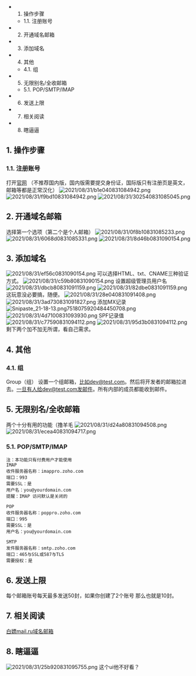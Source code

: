 <!-- TOC -->

- 1. 操作步骤
    - 1.1. 注册账号
- 2. 开通域名邮箱
- 3. 添加域名
- 4. 其他
    - 4.1. 组
- 5. 无限别名/全收邮箱
    - 5.1. POP/SMTP/IMAP
- 6. 发送上限
- 7. 相关阅读
- 8. 瞎逼逼

<!-- /TOC -->

## 1. 操作步骤

### 1.1. 注册账号
打开[官网](https://www.zoho.com/)
（不推荐国内版，国内版需要提交身份证，国际版只有注册页是英文，邮箱等都是正常汉化）
![2021/08/31/b1e040831084942.png](https://i1.xktu.xyz/2021/08/31/b1e040831084942.png)
![2021/08/31/f9bd10831084942.png](https://i1.xktu.xyz/2021/08/31/f9bd10831084942.png)
![2021/08/31/302540831085045.png](https://i1.xktu.xyz/2021/08/31/302540831085045.png)

## 2. 开通域名邮箱
选择第一个选项（第二个是个人邮箱）
![2021/08/31/0f8b10831085233.png](https://i1.xktu.xyz/2021/08/31/0f8b10831085233.png)
![2021/08/31/6068d0831085331.png](https://i1.xktu.xyz/2021/08/31/6068d0831085331.png)
![2021/08/31/8d46b0831090154.png](https://i1.xktu.xyz/2021/08/31/8d46b0831090154.png)

## 3. 添加域名
![2021/08/31/ef56c0831090154.png](https://i1.xktu.xyz/2021/08/31/ef56c0831090154.png)
可以选择HTML、txt、CNAME三种验证方式。
![2021/08/31/c59b80831090154.png](https://i1.xktu.xyz/2021/08/31/c59b80831090154.png)
设置超级管理员用户名
![2021/08/31/dbcb80831091159.png](https://i1.xktu.xyz/2021/08/31/dbcb80831091159.png)
![2021/08/31/82dbe0831091159.png](https://i1.xktu.xyz/2021/08/31/82dbe0831091159.png)
这玩意没必要搞，随便。
![2021/08/31/28e040831091408.png](https://i1.xktu.xyz/2021/08/31/28e040831091408.png)
![2021/08/31/3ad730831091827.png](https://i1.xktu.xyz/2021/08/31/3ad730831091827.png)
添加MX记录
![Snipaste_21-18-13.png7518075920484450708.png](https://i1.xktu.xyz/2021/08/31/3ad730831091827.png)
![2021/08/31/4d7100831093930.png](https://i1.xktu.xyz/2021/08/31/4d7100831093930.png)
SPF记录值
![2021/08/31/c77590831094112.png](https://i1.xktu.xyz/2021/08/31/c77590831094112.png)
![2021/08/31/95d3b0831094112.png](https://i1.xktu.xyz/2021/08/31/95d3b0831094112.png)
剩下两个加不加无所谓，看自己需求。

## 4. 其他

### 4.1. 组
Group（组）
设置一个组邮箱，比如dev@test.com。然后将开发者的邮箱拉进去。一旦有人给dev@test.com发邮件。所有内部的成员都能收到邮件。

## 5. 无限别名/全收邮箱
两个十分有用的功能（撸羊毛
![2021/08/31/d24a80831094508.png](https://i1.xktu.xyz/2021/08/31/d24a80831094508.png)
![2021/08/31/ecea40831094717.png](https://i1.xktu.xyz/2021/08/31/ecea40831094717.png)

### 5.1. POP/SMTP/IMAP
```
注：本功能只有付费用户才能使用
IMAP
收件服务器名称：imappro.zoho.com
端口：993
需要SSL：是
用户名：you@yourdomain.com
提醒：IMAP 访问默认是关闭的

POP
收件服务器名称：poppro.zoho.com
端口：995
需要SSL：是
用户名：you@yourdomain.com

SMTP
发件服务器名称：smtp.zoho.com
端口：465与SSL或587与TLS
需要授权：是
```

## 6. 发送上限
每个邮箱账号每天最多发送50封，如果你创建了2个账号 那么也就是10封。

## 7. 相关阅读
[白嫖mail.ru域名邮箱](https://ansetheisia.ink/biz-mailru/)

## 8. 瞎逼逼
![2021/08/31/25b920831095755.png](https://i1.xktu.xyz/2021/08/31/25b920831095755.png)
这个ui他不好看？
